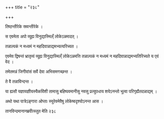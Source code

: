+++
title = "२३८"

+++

 

तिष्ठन्तीरेके स्रवन्तीरेके । 

स एवमेता अपो व्यूह्य विनुद्यास्मिल्ँ लोकेऽन्नमादत् । 

तन्नाल्पकं न मध्यमं न महदिवान्नाद्यमभ्यत्यरिच्यत । 

एवमेव द्विषन्तं भ्रातृव्यं व्यूह्य विनुद्यास्मिल्ँ लोकेऽन्नमत्ति
तन्नाल्पकं न मध्यमं न महदिवान्नाद्यमभ्यतिरिच्यते य एवं
वेद । 

तमेतमन्नं जिगीवांसं सर्वे देवा अभिसमगच्छन्त । 

ते वै तन्नाविन्दन्त । 

या ह्यसौ यज्ञायज्ञीयस्यैकविंशी तामासु बहिष्पवमानीसु नवसु प्रत्युपधाय
शयेऽनन्तो भूत्वा परिगृह्यैतदन्नाद्यम् । 

अथो यथा पात्रेऽङ्गारा ओप्ताः स्युरेवमेवैषु लोकेष्वदृश्योऽनन्त आस । 

तानविन्दमानानब्रवीत्स्तुत मेति २३८
